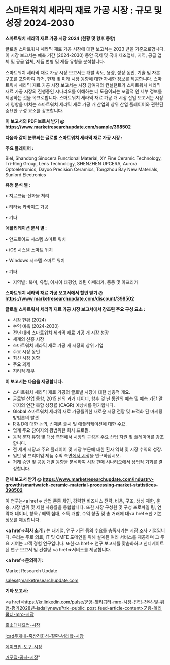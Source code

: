 # 스마트워치 세라믹 재료 가공 시장 : 규모 및 성장 2024-2030

<strong>스마트워치 세라믹 재료 가공 시장 2024 (현황 및 향후 동향)</strong>

글로벌 스마트워치 세라믹 재료 가공 시장에 대한 보고서는 2023 년을 기준으로합니다.이 시장 보고서는 예측 기간 (2024-2030) 동안 국제 및 국내 제조업체, 지역, 공급 업체 및 공급 업체, 제품 변형 및 제품 유형을 분석합니다.

스마트워치 세라믹 재료 가공 시장 보고서는 개발 속도, 용량, 성장 동인, 기술 및 자본 구조를 포함하여 과거, 현재 및 미래 시장 동향에 대한 자세한 정보를 제공합니다. 스마트워치 세라믹 재료 가공 시장 보고서는 시장 참여자와 컨설턴트가 스마트워치 세라믹 재료 가공 시장의 진행중인 시나리오를 이해하는 데 도움이되는 포괄적 인 세부 정보를 제공하는 것을 목표로합니다. 스마트워치 세라믹 재료 가공 개 시장 산업 보고서는 시장에 영향을 미치는 스마트워치 세라믹 재료 가공 개 산업의 상위 산업 플레이어와 관련된 중요한 구성 요소를 강조합니다.



<strong>이 보고서의 PDF 브로셔 받기 @ <a href=https://www.marketresearchupdate.com/sample/398502>https://www.marketresearchupdate.com/sample/398502</a></strong>



<strong>다음과 같이 분류되는 글로벌 스마트워치 세라믹 재료 가공 시장 :</strong>



<strong>주요 플레이어 :</strong>

Biel, Shandong Sinocera Functional Material, XY Fine Ceramic Technology, Tri-Ring Group, Lens Technology, SHENZHEN UPCERA, Aurora Optoeletronics, Dayoo Precision Ceramics, Tongzhou Bay New Materials, Sunlord Electronics



<strong>유형 분석 별 :</strong>

• 지르코늄-산화물 처리

• 티타늄 카바이드 가공

• 기타



<strong>애플리케이션 분석 별 :</strong>

• 안드로이드 시스템 스마트 워치

• iOS 시스템 스마트 워치

• Windows 시스템 스마트 워치

• 기타

<ul>
  <li>지역별 : 북미, 유럽, 아시아 태평양, 라틴 아메리카, 중동 및 아프리카</li>
</ul>


<strong>스마트워치 세라믹 재료 가공 보고서에서 할인 받기 @ <a href=https://www.marketresearchupdate.com/discount/398502>https://www.marketresearchupdate.com/discount/398502</a></strong>



<strong>글로벌 스마트워치 세라믹 재료 가공 시장 보고서에서 강조된 주요 구성 요소 :</strong>
<ul>
  <li>시장 현황 (2024)</li>
  <li>수익 예측 (2024-2030)</li>
  <li>전년 대비 스마트워치 세라믹 재료 가공 개 시장 성장</li>
  <li>세계의 신흥 시장</li>
  <li>스마트워치 세라믹 재료 가공 개 시장의 상위 기업</li>
  <li>주요 시장 동인</li>
  <li>최신 시장 동향</li>
  <li>주요 과제</li>
  <li>지리적 해부</li>
</ul>


<strong>이 보고서는 다음을 제공합니다.</strong>
<ul>
  <li>스마트워치 세라믹 재료 가공의 글로벌 시장에 대한 심층적 개요.</li>
  <li>글로벌 산업 동향, 2015 년의 과거 데이터, 향후 몇 년 동안의 예측 및 예측 기간 말까지의 연간 복합 성장률 (CAGR) 예상치를 평가합니다.</li>
  <li>Global 스마트워치 세라믹 재료 가공를위한 새로운 시장 전망 및 표적화 된 마케팅 방법론의 발견</li>
  <li>R &amp; D에 대한 논의, 신제품 출시 및 애플리케이션에 대한 수요.</li>
  <li>업계 주요 참여자의 광범위한 회사 프로필.</li>
  <li>동적 분자 유형 및 대상 측면에서 시장의 구성은<a href=> 주요 산</a>업 자원 및 플레이어를 강조합니다.</li>
  <li>전 세계 시장과 주요 플레이어 및 시장 부문에 대한 환자 역학 및 시장 수익의 성장.</li>
  <li>일반 및 프리미엄 제품 수익 측면<a href=>에서 시</a>장을 연구하십시오.</li>
  <li>거래 승인 및 공동 개발 동향을 분석하여 시장 판매 시나리오에서 상업적 기회를 결정합니다.</li>
</ul>



<strong>전체 보고서 받기 @ <a href=https://www.marketresearchupdate.com/industry-growth/smartwatch-ceramic-material-processing-market-statistices-398502>https://www.marketresearchupdate.com/industry-growth/smartwatch-ceramic-material-processing-market-statistices-398502</a></strong>

이 연구는<a href=> 산업 존중</a> 체인, 강력한 비즈니스 전략, 비용, 구조, 생성 제한, 운송, 시장 범위 및 제한 사용률을 통합합니다. 또한 시장 구성원 및 구성 프로파일 링, 연락처 데이터, 항목 / 혜택 침대, 소득 개발, 수익 창출 및 총 거래에 대<a href=>한 기본 </a>정보를 제공합니다.



<strong><a href=>회사 소</a>개 :</strong>
는 대기업, 연구 기관 등의 수요를 충족시키는 시장 조사 기업입니다. 우리는 주로 의료, IT 및 CMFE 도메인을 위해 설계된 여러 서비스를 제공하며 그 주요 기여는 고객 경험 연구입니다. 또한<a href=> 연구 보</a>고서를 맞춤화하고 신디케이트 된 연구 보고서 및 컨설팅 <a href=>서비스</a>를 제공합니다.



<strong><a href=>문의하기:</a></strong>

Market Research Update

sales@marketresearchupdate.com



<strong>기타 보고서:</strong>

<a href=https://kr.linkedin.com/pulse/군용-헬리콥터-mro-시장-진입-전략-및-위험-평가2028년-isdailynews?trk=public_post_feed-article-content>군용-헬리콥터-mro-시장</a>

<a href=https://www.linkedin.com/pulse/효소대체요법-시장-동향-및-성장-전망-isdailynews/>효소대체요법-시장</a>

<a href=https://www.linkedin.com/pulse/icad두개내-죽상경화성-질환-병리학-시장-현재-및-미래-성장-2029-isdailynews-frlxf/>icad두개내-죽상경화성-질환-병리학-시장</a>

<a href=https://www.linkedin.com/pulse/메이크업-도구-시장-동향-및-성장-전망-analytics-alchemy-360-analysis-qllaf/>메이크업-도구-시장</a>

<a href=https://www.linkedin.com/pulse/거푸집-공사-시장-동향-및-성장-전망-analytics-alchemy-360-analysis-uulcf/>거푸집-공사-시장</a>"
